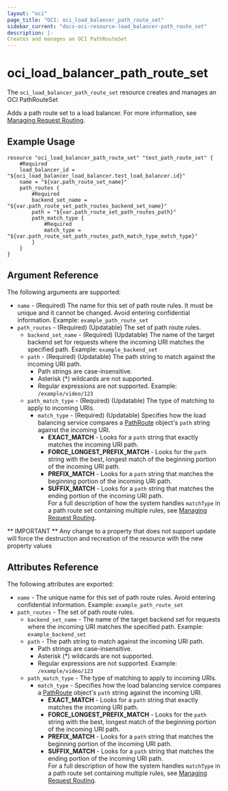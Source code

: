 ```yaml
---
layout: "oci"
page_title: "OCI: oci_load_balancer_path_route_set"
sidebar_current: "docs-oci-resource-load_balancer-path_route_set"
description: |-
Creates and manages an OCI PathRouteSet
---
```


# oci_load_balancer_path_route_set
The `oci_load_balancer_path_route_set` resource creates and manages an OCI PathRouteSet

Adds a path route set to a load balancer. For more information, see
[Managing Request Routing](https://docs.us-phoenix-1.oraclecloud.com/Content/Balance/Tasks/managingrequest.htm).


## Example Usage

```hcl
resource "oci_load_balancer_path_route_set" "test_path_route_set" {
	#Required
	load_balancer_id = "${oci_load_balancer_load_balancer.test_load_balancer.id}"
	name = "${var.path_route_set_name}"
	path_routes {
		#Required
		backend_set_name = "${var.path_route_set_path_routes_backend_set_name}"
		path = "${var.path_route_set_path_routes_path}"
		path_match_type {
			#Required
			match_type = "${var.path_route_set_path_routes_path_match_type_match_type}"
		}
	}
}
```

## Argument Reference

The following arguments are supported:

* `name` - (Required) The name for this set of path route rules. It must be unique and it cannot be changed. Avoid entering confidential information.  Example: `example_path_route_set` 
* `path_routes` - (Required) (Updatable) The set of path route rules.
	* `backend_set_name` - (Required) (Updatable) The name of the target backend set for requests where the incoming URI matches the specified path.  Example: `example_backend_set` 
	* `path` - (Required) (Updatable) The path string to match against the incoming URI path.  
		*  Path strings are case-insensitive.  
		*  Asterisk (*) wildcards are not supported.  
		*  Regular expressions are not supported.  Example: `/example/video/123` 
	* `path_match_type` - (Required) (Updatable) The type of matching to apply to incoming URIs.
		* `match_type` - (Required) (Updatable) Specifies how the load balancing service compares a [PathRoute](https://docs.us-phoenix-1.oraclecloud.com/api/#/en/loadbalancer/20170115/requests/PathRoute) object's `path` string against the incoming URI.  
			*  **EXACT_MATCH** - Looks for a `path` string that exactly matches the incoming URI path.  
			*  **FORCE_LONGEST_PREFIX_MATCH** - Looks for the `path` string with the best, longest match of the beginning    portion of the incoming URI path.  
			*  **PREFIX_MATCH** - Looks for a `path` string that matches the beginning portion of the incoming URI path.  
			*  **SUFFIX_MATCH** - Looks for a `path` string that matches the ending portion of the incoming URI path.  
			For a full description of how the system handles `matchType` in a path route set containing multiple rules, see [Managing Request Routing](https://docs.us-phoenix-1.oraclecloud.com/Content/Balance/Tasks/managingrequest.htm). 


** IMPORTANT **
Any change to a property that does not support update will force the destruction and recreation of the resource with the new property values

## Attributes Reference

The following attributes are exported:

* `name` - The unique name for this set of path route rules. Avoid entering confidential information.  Example: `example_path_route_set` 
* `path_routes` - The set of path route rules.
	* `backend_set_name` - The name of the target backend set for requests where the incoming URI matches the specified path.  Example: `example_backend_set` 
	* `path` - The path string to match against the incoming URI path.  
		*  Path strings are case-insensitive.  
		*  Asterisk (*) wildcards are not supported. 
		*  Regular expressions are not supported.  Example: `/example/video/123` 
	* `path_match_type` - The type of matching to apply to incoming URIs.
		* `match_type` - Specifies how the load balancing service compares a [PathRoute](https://docs.us-phoenix-1.oraclecloud.com/api/#/en/loadbalancer/20170115/requests/PathRoute) object's `path` string against the incoming URI.  
			*  **EXACT_MATCH** - Looks for a `path` string that exactly matches the incoming URI path.  
			*  **FORCE_LONGEST_PREFIX_MATCH** - Looks for the `path` string with the best, longest match of the beginning    portion of the incoming URI path.  
			*  **PREFIX_MATCH** - Looks for a `path` string that matches the beginning portion of the incoming URI path.  
			*  **SUFFIX_MATCH** - Looks for a `path` string that matches the ending portion of the incoming URI path.  
			For a full description of how the system handles `matchType` in a path route set containing multiple rules, see [Managing Request Routing](https://docs.us-phoenix-1.oraclecloud.com/Content/Balance/Tasks/managingrequest.htm). 
